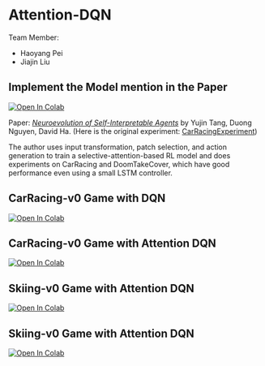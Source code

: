 # Attention-DQN
Team Member: 
- Haoyang Pei
- Jiajin Liu

## Implement the Model mention in the Paper

[![Open In Colab](https://colab.research.google.com/assets/colab-badge.svg)](https://colab.research.google.com/drive/1SlJrNNAs-oDCIDEVtjeHdMokT1D5Blq6?usp=sharing)

Paper: [*Neuroevolution of Self-Interpretable Agents*](https://arxiv.org/pdf/2003.08165) by Yujin Tang, Duong Nguyen, David Ha. (Here is the original experiment: [CarRacingExperiment](https://github.com/google/brain-tokyo-workshop/tree/master/AttentionAgent))

The author uses input transformation, patch selection, and action generation to train a selective-attention-based RL model and does experiments on CarRacing and DoomTakeCover, which have good performance even using a small LSTM controller.

## CarRacing-v0 Game with DQN

[![Open In Colab](https://colab.research.google.com/assets/colab-badge.svg)](https://colab.research.google.com/drive/1YV3dtvlM3UEZ9zB9k6d8UgAIRD65GNy6?usp=sharing)

## CarRacing-v0 Game with Attention DQN

[![Open In Colab](https://colab.research.google.com/assets/colab-badge.svg)]()

## Skiing-v0 Game with Attention DQN

[![Open In Colab](https://colab.research.google.com/assets/colab-badge.svg)]()

## Skiing-v0 Game with Attention DQN

[![Open In Colab](https://colab.research.google.com/assets/colab-badge.svg)]()

